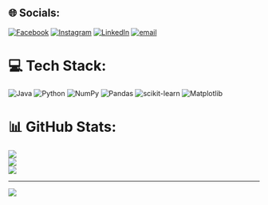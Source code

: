 
## 🌐 Socials:
[![Facebook](https://img.shields.io/badge/Facebook-%231877F2.svg?logo=Facebook&logoColor=white)](https://facebook.com/animesh.singh.312234) [![Instagram](https://img.shields.io/badge/Instagram-%23E4405F.svg?logo=Instagram&logoColor=white)](https://instagram.com/animesh2824) [![LinkedIn](https://img.shields.io/badge/LinkedIn-%230077B5.svg?logo=linkedin&logoColor=white)](https://linkedin.com/in/animesh-singh-b50095261) [![email](https://img.shields.io/badge/Email-D14836?logo=gmail&logoColor=white)](mailto:anianimesh905@gmail.com) 

# 💻 Tech Stack:
![Java](https://img.shields.io/badge/java-%23ED8B00.svg?style=for-the-badge&logo=openjdk&logoColor=white) ![Python](https://img.shields.io/badge/python-3670A0?style=for-the-badge&logo=python&logoColor=ffdd54) ![NumPy](https://img.shields.io/badge/numpy-%23013243.svg?style=for-the-badge&logo=numpy&logoColor=white) ![Pandas](https://img.shields.io/badge/pandas-%23150458.svg?style=for-the-badge&logo=pandas&logoColor=white) ![scikit-learn](https://img.shields.io/badge/scikit--learn-%23F7931E.svg?style=for-the-badge&logo=scikit-learn&logoColor=white) ![Matplotlib](https://img.shields.io/badge/Matplotlib-%23ffffff.svg?style=for-the-badge&logo=Matplotlib&logoColor=black)
# 📊 GitHub Stats:
![](https://github-readme-stats.vercel.app/api?username=anianimesh905&theme=dark&hide_border=false&include_all_commits=false&count_private=false)<br/>
![](https://nirzak-streak-stats.vercel.app/?user=anianimesh905&theme=dark&hide_border=false)<br/>
![](https://github-readme-stats.vercel.app/api/top-langs/?username=anianimesh905&theme=dark&hide_border=false&include_all_commits=false&count_private=false&layout=compact)

---
[![](https://visitcount.itsvg.in/api?id=anianimesh905&icon=0&color=0)](https://visitcount.itsvg.in)

<!-- Proudly created with GPRM ( https://gprm.itsvg.in ) -->

